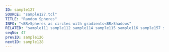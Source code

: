 ```yaml
---
ID: sample127
SOURCE: "sample127.tcl"
TITLE: "Random Spheres"
INFO: "<BR>Spheres as circles with gradients<BR>Shadows"
RELATED: "sample111 sample112 sample114 sample115 sample116 sample157 sample158 sample169"
seqNo: 47
prevID: sample126
nextID: sample128
---
```

